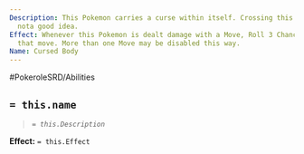 ```yaml
---
Description: This Pokemon carries a curse within itself. Crossing this Pokemon is
  nota good idea.
Effect: Whenever this Pokemon is dealt damage with a Move, Roll 3 Chance Dice to disable
  that move. More than one Move may be disabled this way.
Name: Cursed Body
---
```


#PokeroleSRD/Abilities

## `= this.name`

> *`= this.Description`*

**Effect:** `= this.Effect`